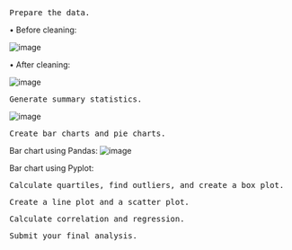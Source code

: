 <pre>Prepare the data.</pre>

• Before cleaning:

![image](https://github.com/CourtneyCole123/Pymaceuticals/assets/162069113/032cb6ed-b503-49b1-b849-9944be87be89)

• After cleaning:

![image](https://github.com/CourtneyCole123/Pymaceuticals/assets/162069113/958495d2-0b8a-4442-818e-b3d717cecd13)

<pre>Generate summary statistics.</pre>

![image](https://github.com/CourtneyCole123/Pymaceuticals/assets/162069113/e93786ee-4fe7-4673-8c1a-766bae828de7)

<pre>Create bar charts and pie charts.</pre>

Bar chart using Pandas:
![image](https://github.com/CourtneyCole123/Pymaceuticals/assets/162069113/9df0d817-1ded-4acc-870e-620190f18194)

Bar chart using Pyplot:



<pre>Calculate quartiles, find outliers, and create a box plot.</pre>

<pre>Create a line plot and a scatter plot.</pre>

<pre>Calculate correlation and regression.</pre>

<pre>Submit your final analysis.</pre>
